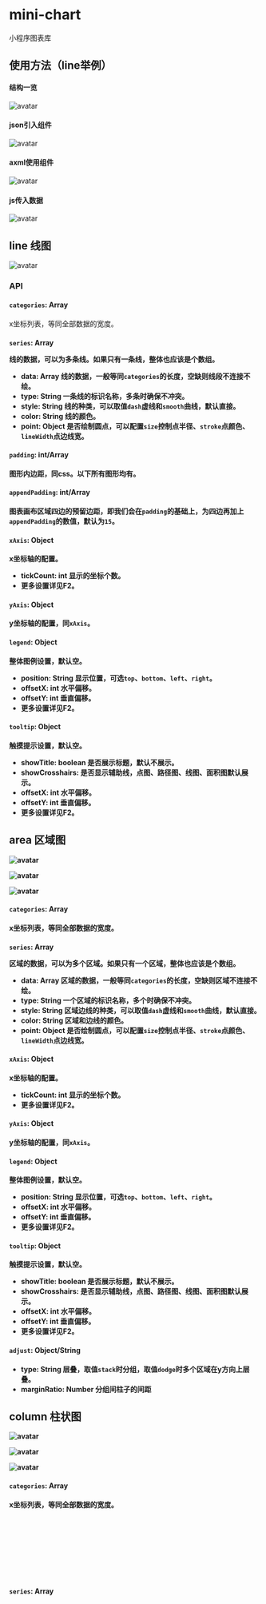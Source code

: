# mini-chart
小程序图表库

## 使用方法（line举例）

#### 结构一览

![avatar](https://gw.alipayobjects.com/mdn/wealth_pro/afts/img/A*UMFlQqDZLwsAAAAAAAAAAABjARQnAQ)

#### json引入组件

![avatar](https://gw.alipayobjects.com/mdn/wealth_pro/afts/img/A*tNvnT71PHJIAAAAAAAAAAABjARQnAQ)

#### axml使用组件

![avatar](https://gw.alipayobjects.com/mdn/wealth_pro/afts/img/A*q1AbSbiOKp4AAAAAAAAAAABjARQnAQ)

#### js传入数据

![avatar](https://gw.alipayobjects.com/mdn/wealth_pro/afts/img/A*W2EmQLMf3tQAAAAAAAAAAABjARQnAQ)

## line 线图

![avatar](https://gw.alipayobjects.com/mdn/wealth_pro/afts/img/A*AN4SRahZ23oAAAAAAAAAAABjARQnAQ)

### API

#### `categories`: Array<String>

x坐标列表，等同全部数据的宽度。

#### `series`: Array<Object>

线的数据，可以为多条线。如果只有一条线，整体也应该是个数组。

* data: Array<int> 线的数据，一般等同`categories`的长度，空缺则线段不连接不绘。
* type: String 一条线的标识名称，多条时确保不冲突。
* style: String 线的种类，可以取值`dash`虚线和`smooth`曲线，默认直接。
* color: String 线的颜色。
* point: Object 是否绘制圆点，可以配置`size`控制点半径、`stroke`点颜色、`lineWidth`点边线宽。

#### `padding`: int/Array<int>

图形内边距，同css。以下所有图形均有。

#### `appendPadding`: int/Array<int>

图表画布区域四边的预留边距，即我们会在`padding`的基础上，为四边再加上`appendPadding`的数值，默认为`15`。

#### `xAxis`: Object

x坐标轴的配置。

* tickCount: int 显示的坐标个数。
* 更多设置详见F2。

#### `yAxis`: Object

y坐标轴的配置，同`xAxis`。

#### `legend`: Object

整体图例设置，默认空。

* position: String 显示位置，可选`top`、`bottom`、`left`、`right`。
* offsetX: int 水平偏移。
* offsetY: int 垂直偏移。
* 更多设置详见F2。

#### `tooltip`: Object

触摸提示设置，默认空。

* showTitle: boolean 是否展示标题，默认不展示。
* showCrosshairs: 是否显示辅助线，点图、路径图、线图、面积图默认展示。
* offsetX: int 水平偏移。
* offsetY: int 垂直偏移。
* 更多设置详见F2。

## area 区域图

![avatar](https://gw.alipayobjects.com/mdn/wealth_pro/afts/img/A*vxFXT6RUqeQAAAAAAAAAAABjARQnAQ)

![avatar](https://gw.alipayobjects.com/mdn/wealth_pro/afts/img/A*lg-WT5X0WMcAAAAAAAAAAABjARQnAQ)

![avatar](https://gw.alipayobjects.com/mdn/wealth_pro/afts/img/A*mbA2S7xIHyAAAAAAAAAAAABjARQnAQ)

#### `categories`: Array<String>

x坐标列表，等同全部数据的宽度。

#### `series`: Array<Object>

区域的数据，可以为多个区域。如果只有一个区域，整体也应该是个数组。

* data: Array<int> 区域的数据，一般等同`categories`的长度，空缺则区域不连接不绘。
* type: String 一个区域的标识名称，多个时确保不冲突。
* style: String 区域边线的种类，可以取值`dash`虚线和`smooth`曲线，默认直接。
* color: String 区域和边线的颜色。
* point: Object 是否绘制圆点，可以配置`size`控制点半径、`stroke`点颜色、`lineWidth`点边线宽。

#### `xAxis`: Object

x坐标轴的配置。

* tickCount: int 显示的坐标个数。
* 更多设置详见F2。

#### `yAxis`: Object

y坐标轴的配置，同`xAxis`。

#### `legend`: Object

整体图例设置，默认空。

* position: String 显示位置，可选`top`、`bottom`、`left`、`right`。
* offsetX: int 水平偏移。
* offsetY: int 垂直偏移。
* 更多设置详见F2。

#### `tooltip`: Object

触摸提示设置，默认空。

* showTitle: boolean 是否展示标题，默认不展示。
* showCrosshairs: 是否显示辅助线，点图、路径图、线图、面积图默认展示。
* offsetX: int 水平偏移。
* offsetY: int 垂直偏移。
* 更多设置详见F2。

#### `adjust`: Object/String

* type: String 层叠，取值`stack`时分组，取值`dodge`时多个区域在y方向上层叠。 
* marginRatio: Number 分组间柱子的间距

## column 柱状图

![avatar](https://gw.alipayobjects.com/mdn/wealth_pro/afts/img/A*gx9YTZvQGykAAAAAAAAAAABjARQnAQ)

![avatar](https://gw.alipayobjects.com/mdn/wealth_pro/afts/img/A*xLy9T4pFDtUAAAAAAAAAAABjARQnAQ)

![avatar](https://gw.alipayobjects.com/mdn/wealth_pro/afts/img/A*yJkRT7Q8l2YAAAAAAAAAAABjARQnAQ)

#### `categories`: Array<String>

x坐标列表，等同全部数据的宽度。

#### `series`: Array<Object>

柱形的数据，可以为多类柱形。如果只有一类，整体也应该是个数组。

#### `series`: Array<Object>

* data: Array<int> 区域的数据，一般等同`categories`的长度，空缺则区域不连接不绘。
* type: String 一类柱形的标识名称，多类时确保不冲突。
* color: String 柱形的颜色。

#### `xAxis`: Object

x坐标轴的配置。

* tickCount: int 显示的坐标个数。
* 更多设置详见F2。

#### `yAxis`: Object

y坐标轴的配置，同`xAxis`。

#### `legend`: Object

整体图例设置，默认空。

* position: String 显示位置，可选`top`、`bottom`、`left`、`right`。
* offsetX: int 水平偏移。
* offsetY: int 垂直偏移。
* 更多设置详见F2。

#### `tooltip`: Object

触摸提示设置，默认空。

* showTitle: boolean 是否展示标题，默认不展示。
* showCrosshairs: 是否显示辅助线，点图、路径图、线图、面积图默认展示。
* offsetX: int 水平偏移。
* offsetY: int 垂直偏移。
* 更多设置详见F2。

#### `adjust`: Object/String

* type: String 层叠，取值`stack`时分组，取值`dodge`时多个区域在y方向上层叠。 
* marginRatio: Number 分组间柱子的间距

#### `coord`: Object

坐标系设置

* `transposed`: Boolean 是否转换，当为`true`时柱状图会横置x/y轴，变成条形图。

## bar 条形图

![avatar](https://gw.alipayobjects.com/mdn/wealth_pro/afts/img/A*xmuUSZGAHEwAAAAAAAAAAABjARQnAQ)

![avatar](https://gw.alipayobjects.com/mdn/wealth_pro/afts/img/A*vVZTRZbiG7IAAAAAAAAAAABjARQnAQ)

![avatar](https://gw.alipayobjects.com/mdn/wealth_pro/afts/img/A*hWUBSZBo204AAAAAAAAAAABjARQnAQ)

同上。

#### `coord`: Object

坐标系设置

* `transposed`: Boolean 是否转换，当为`true`时柱状图会横置x/y轴，变成条形图。

## radar 雷达图

![avatar](https://gw.alipayobjects.com/mdn/wealth_pro/afts/img/A*9VM4SIYvSDUAAAAAAAAAAABjARQnAQ)


#### `categories`: Array<String>

x坐标列表，等同全部数据的宽度。

#### `series`: Array<Object>

柱形的数据，可以为多类柱形。如果只有一类，整体也应该是个数组。

#### `series`: Array<Object>

* data: Array<int> 区域的数据，一般等同`categories`的长度，空缺则区域不连接不绘。
* type: String 一类柱形的标识名称，多类时确保不冲突。
* style: String 区域边线的种类，可以取值`dash`虚线和`smooth`曲线，默认直接。
* color: String 区域和边线的颜色。
* point: Object 是否绘制圆点，可以配置`size`控制点半径、`stroke`点颜色、`lineWidth`点边线宽。

#### `yAxis`: Object

y坐标轴的配置。

* tickCount: int 显示的坐标个数。
* 更多设置详见F2。

#### `legend`: Object

整体图例设置，默认空。

* position: String 显示位置，可选`top`、`bottom`、`left`、`right`。
* offsetX: int 水平偏移。
* offsetY: int 垂直偏移。
* 更多设置详见F2。

#### `tooltip`: Object

触摸提示设置，默认空。

* showTitle: boolean 是否展示标题，默认不展示。
* showCrosshairs: 是否显示辅助线，点图、路径图、线图、面积图默认展示。
* offsetX: int 水平偏移。
* offsetY: int 垂直偏移。
* 更多设置详见F2。

## pie 饼图

![avatar](https://gw.alipayobjects.com/mdn/wealth_pro/afts/img/A*92j1R5XgWRoAAAAAAAAAAABjARQnAQ)

![avatar](https://gw.alipayobjects.com/mdn/wealth_pro/afts/img/A*yorITpTRvg8AAAAAAAAAAABjARQnAQ)

![avatar](https://gw.alipayobjects.com/mdn/wealth_pro/afts/img/A*ooUjRJxHlkYAAAAAAAAAAABjARQnAQ)

![avatar](https://gw.alipayobjects.com/mdn/wealth_pro/afts/img/A*ohEpSJMkX8QAAAAAAAAAAABjARQnAQ)

#### `series`: Array<Object>

一维。

* data: int 饼的数据量。
* type: String 一个饼形的标识名称，多个时确保不冲突。
* color: String 饼形的颜色。
* key: String 当嵌套环图时使用不用的key标识不同的环。

#### `radius`: Number

饼的缩放大小，默认1。

#### `innerRadius`: Number

饼的内环缩放大小，默认0。当大于0时饼图呈现环状。

#### `legend`: Object

整体图例设置，默认空。

* position: String 显示位置，可选`top`、`bottom`、`left`、`right`。
* offsetX: int 水平偏移。
* offsetY: int 垂直偏移。
* 更多设置详见F2。

#### `tooltip`: Object

触摸提示设置，默认空。

* showTitle: boolean 是否展示标题，默认不展示。
* showCrosshairs: 是否显示辅助线，点图、路径图、线图、面积图默认展示。
* offsetX: int 水平偏移。
* offsetY: int 垂直偏移。
* 更多设置详见F2。

#### `style`: Objet

饼之间线的样式。

* lineWidth: int 线宽。
* stroke: String 线色。

#### `guide`: Object

* line: Object 辅助线配置。
* text: Object 辅助文字配置。

#### `pieLabel`: boolean

是否展示标签示例文字。

#### `activeShape`: boolean

饼图是否有点击效果。

#### `sidePadding`: int

标签文字和饼图之间的padding，越大越近，越小越远。

## rose 玫瑰图

![avatar](https://gw.alipayobjects.com/mdn/wealth_pro/afts/img/A*nWZ4S7j-fQsAAAAAAAAAAABjARQnAQ)

#### `series`: Array<Object>

一维。

* data: int 饼的数据量。
* type: String 一个饼形的标识名称，多个时确保不冲突。
* color: String 饼形的颜色。

#### `legend`: Object

整体图例设置，默认空。

* position: String 显示位置，可选`top`、`bottom`、`left`、`right`。
* offsetX: int 水平偏移。
* offsetY: int 垂直偏移。
* 更多设置详见F2。

#### `tooltip`: Object

触摸提示设置，默认空。

* showTitle: boolean 是否展示标题，默认不展示。
* showCrosshairs: 是否显示辅助线，点图、路径图、线图、面积图默认展示。
* offsetX: int 水平偏移。
* offsetY: int 垂直偏移。
* 更多设置详见F2。

## scatter 散点图

![avatar](https://gw.alipayobjects.com/mdn/wealth_pro/afts/img/A*JSrHQ7rYY7sAAAAAAAAAAABjARQnAQ)

#### `series`: Array<Object>

点的数据，可以为多组点。如果只有一组点，整体也应该是个数组。

* data: Array<Object> 点的数据。
  * key: Number x坐标值。
  * value: Number y坐标值。
* type: String 一组点的标识名称，多组时确保不冲突。
* color: String 点的颜色。
* size: Number 点大小。

#### `xAxis`: Object

x坐标轴的配置。

* tickCount: int 显示的坐标个数。
* 更多设置详见F2。

#### `yAxis`: Object

y坐标轴的配置，同`xAxis`。

#### `style`: Objet

点的样式。

* fillOpacity: Number 透明度。

#### `legend`: Object

整体图例设置，默认空。

* position: String 显示位置，可选`top`、`bottom`、`left`、`right`。
* offsetX: int 水平偏移。
* offsetY: int 垂直偏移。
* 更多设置详见F2。

#### `tooltip`: Object

触摸提示设置，默认空。

* showTitle: boolean 是否展示标题，默认不展示。
* showCrosshairs: 是否显示辅助线，点图、路径图、线图、面积图默认展示。
* offsetX: int 水平偏移。
* offsetY: int 垂直偏移。
* 更多设置详见F2。

## k 股票k线图

![avatar](https://gw.alipayobjects.com/mdn/wealth_pro/afts/img/A*SG8_SKBmoG0AAAAAAAAAAABjARQnAQ)

#### `series`: Array<Object>

一维。

* time: String 时间。
* start: Number 开盘价。
* end: Number 收盘价。
* max: Number 最高价。
* min: Number 最低价。

#### `xAxis`: Object

x坐标轴的配置。

* tickCount: int 显示的坐标个数。
* 更多设置详见F2。

#### `yAxis`: Object

y坐标轴的配置，同`xAxis`。

#### `guide`: Object

* line: Object 辅助线配置。
* text: Object 辅助文字配置。

## timeshare 分时图

![avatar](https://gw.alipayobjects.com/mdn/wealth_pro/afts/img/A*Td-MRac7nVoAAAAAAAAAAABjARQnAQ)

#### `series`: Array<Object>

一维。

* time: String 时间。
* price: Number 价格。
* volume: Number 成交量。

#### `xAxis`: Object

x坐标轴的配置。

* tickCount: int 显示的坐标个数。
* 更多设置详见F2。

#### `yAxis`: Object

y坐标轴的配置，同`xAxis`。

#### `guide`: Object

* line: Object 辅助线配置。
* text: Object 辅助文字配置。

